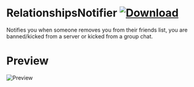 # RelationshipsNotifier [![Download](https://media.wtf/39979457)](https://betterdiscord.net/ghdl?id=3498 "RelationshipsNotifier")
Notifies you when someone removes you from their friends list, you are banned/kicked from a server or kicked from a group chat.

# Preview
![Preview](https://media.wtf/63820034)